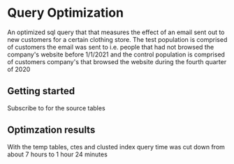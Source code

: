 # Query Optimization
An optimized sql query that that measures the effect of an email sent out to new customers for a certain clothing store. The test population is comprised of customers the email was sent to i.e. people that had not browsed the company's website before 1/1/2021  and the control population is comprised of customers company's that browsed the website during the fourth quarter of 2020
## Getting started 
Subscribe to  for the source tables
## Optimzation results
With the temp tables, ctes  and clusted index query time was cut down from about 7 hours to 1 hour 24 minutes
